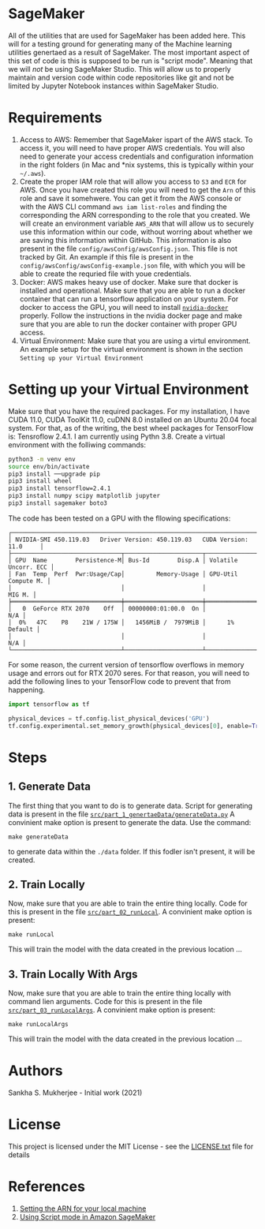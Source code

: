 # SageMaker

All of the utilities that are used for SageMaker has been added here. This will for a testing ground for
generating many of the Machine learning utilities genertaed as a result of SageMaker. The most important
aspect of this set of code is this is supposed to be run is "script mode". Meaning that we will _not_ be
using SageMaker Studio. This will allow us to properly maintain and version code within code repositories
like git and not be limited by Jupyter Notebook instances within SageMaker Studio.


# Requirements

1. Access to AWS: Remember that SageMaker ispart of the AWS stack. To access it, you will need to have proper
   AWS credentials. You will also need to generate your access credentials and configuration information in
   the right folders (in Mac and *nix systems, this is typically within your `~/.aws`).
2. Create the proper IAM role that will allow you access to `S3` and `ECR` for AWS. Once you have created this
   role you will need to get the `Arn` of this role and save it somehwere. You can get it from the AWS console
   or with the AWS CLI command `aws iam list-roles` and finding the corresponding the ARN corresponding to the
   role that you created. We will create an environment variable `AWS_ARN` that will allow us to securely use
   this information within our code, without worring about whether we are saving this information within GitHub.
   This information is also present in the file `config/awsConfig/awsConfig.json`. This file is not tracked by 
   Git. An example if this file is present in the `config/awsConfig/awsConfig-example.json` file, with which
   you will be able to create the requried file with youe credentials.
3. Docker: AWS makes heavy use of docker. Make sure that docker is installed and operational. Make sure that you
   are able to run a docker container that can run a tensorflow application on your system. For docker to access
   the GPU, you will need to install [`nvidia-docker`](https://github.com/NVIDIA/nvidia-docker) properly. Follow
   the instructions in the nvidia docker page and make sure that you are able to run the docker container with
   proper GPU access.
4. Virtual Environment: Make sure that you are using a virtul environment. An example setup for the virtual 
   environment is shown in the section `Setting up your Virtual Environment`


# Setting up your Virtual Environment

Make sure that you have the required packages. For my installation, I have CUDA 11.0, CUDA ToolKit 11.0, 
cuDNN 8.0 installed on an Ubuntu 20.04 focal system. For that, as of the writing, the best wheel packages
for TensorFlow is: Tensroflow 2.4.1. I am currently using Pythn 3.8. Create a virtual environment with the 
folliwing commands:

```bash
python3 -m venv env
source env/bin/activate
pip3 install ──upgrade pip
pip3 install wheel
pip3 install tensorflow=2.4.1
pip3 install numpy scipy matplotlib jupyter
pip3 install sagemaker boto3
```

The code has been tested on a GPU with the fllowing specifications:

```
┌─────────────────────────────────────────────────────────────────────────────┐
│ NVIDIA-SMI 450.119.03   Driver Version: 450.119.03   CUDA Version: 11.0     │
├───────────────────────────────┬──────────────────────┬──────────────────────┤
│ GPU  Name        Persistence-M│ Bus-Id        Disp.A │ Volatile Uncorr. ECC │
│ Fan  Temp  Perf  Pwr:Usage/Cap│         Memory-Usage │ GPU-Util  Compute M. │
│                               │                      │               MIG M. │
╞═══════════════════════════════╪══════════════════════╪══════════════════════╡
│   0  GeForce RTX 2070    Off  │ 00000000:01:00.0  On │                  N/A │
│  0%   47C    P8    21W / 175W │   1456MiB /  7979MiB │      1%      Default │
│                               │                      │                  N/A │
└───────────────────────────────┴──────────────────────┴──────────────────────┘
```


For some reason, the current version of tensorflow overflows in memory usage and
errors out for RTX 2070 seres. For that reason, you will need to add the following
lines to your TensorFlow code to prevent that from happening.

```python
import tensorflow as tf

physical_devices = tf.config.list_physical_devices('GPU')
tf.config.experimental.set_memory_growth(physical_devices[0], enable=True)
```

# Steps

## 1. Generate Data

The first thing that you want to do is to generate data. Script for generating data is present in the file
[`src/part_1_genertaeData/generateData.py`](https://github.com/sankhaMukherjee/sageMaker/blob/master/src/part_01_genertaeData/generateData.py)
A convinient make option is present to generate the data. Use the command:

`make generateData`

to generate data within the `./data` folder. If this fodler isn't present, it will be created.

## 2. Train Locally

Now, make sure that you are able to train the entire thing locally. Code for this is present in the file
[`src/part_02_runLocal`](https://github.com/sankhaMukherjee/sageMaker/blob/master/src/part_02_runLocal).
A convinient make option is present:

`make runLocal`

This will train the model with the data created in the previous location ...

## 3. Train Locally With Args

Now, make sure that you are able to train the entire thing locally with command lien arguments. Code for 
this is present in the file
[`src/part_03_runLocalArgs`](https://github.com/sankhaMukherjee/sageMaker/blob/master/src/part_03_runLocalArgs).
A convinient make option is present:

`make runLocalArgs`

This will train the model with the data created in the previous location ...

# Authors

Sankha S. Mukherjee - Initial work (2021)

# License

This project is licensed under the MIT License - see the [LICENSE.txt](LICENSE.txt) file for details


# References

1. [Setting the ARN for your local machine](https://www.youtube.com/watch?v=K3ngZKF31mc)
2. [Using Script mode in Amazon SageMaker](https://www.youtube.com/watch?v=x94hpOmKtXM)